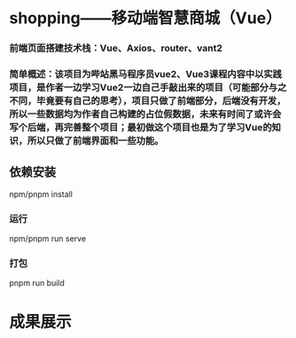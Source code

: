 # shopping——移动端智慧商城（Vue）
### 前端页面搭建技术栈：Vue、Axios、router、vant2
### 简单概述：该项目为哔站黑马程序员vue2、Vue3课程内容中以实践项目，是作者一边学习Vue2一边自己手敲出来的项目（可能部分与之不同，毕竟要有自己的思考），项目只做了前端部分，后端没有开发，所以一些数据均为作者自己构建的占位假数据，未来有时间了或许会写个后端，再完善整个项目；最初做这个项目也是为了学习Vue的知识，所以只做了前端界面和一些功能。
## 依赖安装
npm/pnpm install
### 运行
npm/pnpm run serve

### 打包
pnpm run build
# 成果展示
